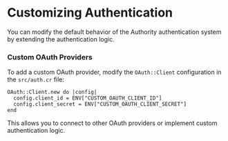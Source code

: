 # Customizing Authentication

You can modify the default behavior of the Authority authentication system by extending the authentication logic.

### Custom OAuth Providers

To add a custom OAuth provider, modify the `OAuth::Client` configuration in the `src/auth.cr` file:

```crystal
OAuth::Client.new do |config|
  config.client_id = ENV["CUSTOM_OAUTH_CLIENT_ID"]
  config.client_secret = ENV["CUSTOM_OAUTH_CLIENT_SECRET"]
end
```

This allows you to connect to other OAuth providers or implement custom authentication logic.
